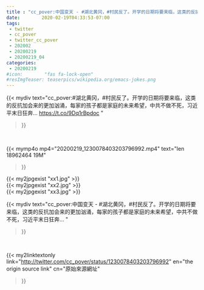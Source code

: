 ```yaml
---
title : "cc_pover:中国变天 - #湖北黄冈，#村民反了。开学的日期将要来临，这类的反抗加会来的更加汹涌，每家的孩子都是家庭的未来希望，中共不做不死，习近平末日狂奔... "
date:        2020-02-19T04:33:53-07:00
tags:
 - twitter
 - cc_pover
 - twitter_cc_pover
 - 202002
 - 20200219
 - 20200219_04
categories:
 - 20200219
#icon:        "fas fa-lock-open"
#resImgTeaser: teaserpics/wikipedia.org/emacs-jokes.png
---
```


{{< mydiv text="cc_pover:#湖北黄冈，#村民反了。开学的日期将要来临，这类的反抗加会来的更加汹涌，每家的孩子都是家庭的未来希望，中共不做不死，习近平末日狂奔... https://t.co/9Dq1rBpdoc "
>}}
<br>


{{< mymp4o mp4="20200219_1230078403203796992.mp4"
text="len 18962464    19M"
>}}

{{< my2jpgexist "xx1.jpg" >}}<br>
{{< my2jpgexist "xx2.jpg" >}}<br>
{{< my2jpgexist "xx3.jpg" >}}<br>



{{< mydiv text="cc_pover:中国变天 - #湖北黄冈，#村民反了。开学的日期将要来临，这类的反抗加会来的更加汹涌，每家的孩子都是家庭的未来希望，中共不做不死，习近平末日狂奔... "
>}}
<br>

{{< my2linktextonly link="http://twitter.com/cc_pover/status/1230078403203796992"
en="the origin source link" cn="原始來源網址"
>}}


<br>

